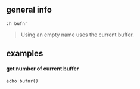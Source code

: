 ## general info

`:h bufnr`

> Using an empty name uses the current buffer.

## examples

#### get number of current buffer

```
echo bufnr()
```
